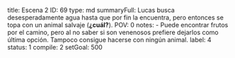 title:          Escena 2
ID:             69
type:           md
summaryFull:    Lucas busca desesperadamente agua hasta que por fin la encuentra, pero entonces se topa con un animal salvaje (**¿cuál?**).
POV:            0
notes:          - Puede encontrar frutos por el camino, pero al no saber si son venenosos prefiere dejarlos como última opción. Tampoco consigue hacerse con ningún animal.
label:          4
status:         1
compile:        2
setGoal:        500


